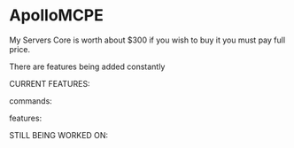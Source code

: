 # ApolloMCPE

My Servers Core is worth about $300 if you wish to buy it you must pay full price. 

There are features being added constantly 

CURRENT FEATURES: 

commands: 

features:

STILL BEING WORKED ON: 
